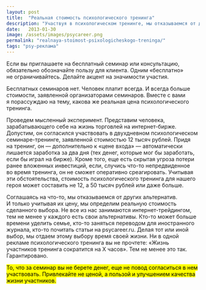 ```yaml
---
layout: post
title:  "Реальная стоимость психологического тренинга"
description: "Участвуя в психологическом тренинге, мы отказываемся от других альтернатив и возможностей. Даже на бесплатные тренинги привлекайте ценностью, а не ценой."
date:   2013-01-30			 
image: /assets/images/psycareer.png
permalink: "realnaya-stoimost-psixologicheskogo-treninga/"
tags: "psy-реклама"
---
```


<p>Если вы&nbsp;приглашаете на&nbsp;бесплатный семинар или консультацию, обязательно обозначайте пользу для клиента. Одним «бесплатно» не&nbsp;ограничивайтесь. Делайте акцент на&nbsp;значимости участия.</p>
<p>Бесплатных семинаров нет. Человек платит всегда. И&nbsp;всегда больше стоимости, заявленной организаторами семинаров. Вместе с&nbsp;вами я&nbsp;порассуждаю на&nbsp;тему, какова&nbsp;же реальная цена психологического тренинга.</p>
<p>Проведем мысленный эксперимент. Представим человека, зарабатывающего себе на&nbsp;жизнь торговлей на&nbsp;интернет-бирже. Допустим, он&nbsp;согласился участвовать в&nbsp;двухдневном психологическом семинаре-тренинге, заявленной стоимостью 12&nbsp;тысяч рублей. Придя на&nbsp;тренинг, он&nbsp;— дополнительно к&nbsp;«цене входа»&nbsp;— автоматически лишается заработка за&nbsp;два дня (тех денег, которые мог&nbsp;бы заработать, если&nbsp;бы играл на&nbsp;бирже). Кроме того, еще есть скрытая угроза потери ранее вложенных инвестиций, если, случись что-то непредвиденное во&nbsp;время тренинга, он&nbsp;не&nbsp;сможет оперативно среагировать. Учитывая эти обстоятельства, стоимость психологического тренинга для нашего героя может составить не&nbsp;12, а&nbsp;50&nbsp;тысяч рублей или даже больше.</p>
<p>Соглашаясь на&nbsp;что-то, мы&nbsp;отказываемся от&nbsp;других альтернатив. И&nbsp;только учитывая их&nbsp;цену, мы&nbsp;определим реальную стоимость сделанного выбора. Не&nbsp;все из&nbsp;нас занимаются интернет-трейдингом, тем не&nbsp;менее у&nbsp;каждого есть свои альтернативы. Кто-то может больше времени уделить семье, кто-то заняться переводом для иностранного журнала, кто-то почитать статьи на&nbsp;psycareer.ru. Делая тот или иной выбор, мы&nbsp;отдаем этому выбору время своей жизни. Ни&nbsp;в&nbsp;одной рекламе психологического тренинга вы&nbsp;не&nbsp;прочтете: «Жизнь участников тренинга сократится на&nbsp;Х часов». Тем не&nbsp;менее это так. Гарантировано.</p>
<p><mark>То, что за&nbsp;семинар вы&nbsp;не&nbsp;берете денег, еще не&nbsp;повод согласиться в&nbsp;нем участвовать. Привлекайте не&nbsp;ценой, а&nbsp;пользой и&nbsp;улучшением качества жизни участников.</mark></p>